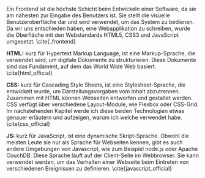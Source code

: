 Ein Frontend ist die höchste Schicht beim Entwickeln einer Software, da sie am nähesten zur Eingabe des Benutzers ist. Sie stellt die visuelle Benutzeroberfläche dar und wird verwendet, um das System zu bedienen. Da wir uns entschieden haben, eine Webapplikation zu schreiben, wurde die Oberfläche mit den Webstandards HTML5, CSS3 und JavaScript umgesetzt. \cite{_frontend}

**HTML:** kurz für Hypertext Markup Language, ist eine Markup-Sprache, die verwendet wird, um digitale Dokumente zu strukturieren. Diese Dokumente sind das Fundament, auf dem das World Wide Web basiert. \cite{html_official}

**CSS:** kurz für Cascading Style Sheets, ist eine Stylesheet-Sprache, die entwickelt wurde, um Darstellungsvorgaben vom Inhalt abzutrennen. Zusammen mit HTML können Webseiten entworfen und gestaltet werden. CSS verfügt über verschiedene Layout-Module, wie Flexbox oder CSS-Grid. Im nachstehenden Kapitel werde ich diese beiden Technologien etwas genauer erläutern und aufzeigen, warum ich welche verwendet habe. \cite{css_official}

**JS:** kurz für JavaScript, ist eine dynamische Skript-Sprache. Obwohl die meisten Leute sie nur als Sprache für Webseiten kennen, gibt es auch andere Umgebungen von Javascript, wie zum Beispiel node.js oder Apache CouchDB. Diese Sprache läuft auf der Client-Seite im Webbrowser. Sie kann verwendet werden, um das Verhalten einer Webseite beim Eintreten von verschiedenen Ereignissen zu definieren. \cite{javascript_official}
